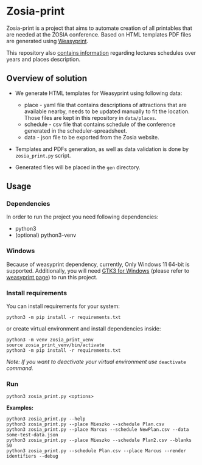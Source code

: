 # Zosia-print

Zosia-print is a project that aims to automate creation of all printables that are needed at the ZOSIA conference. Based on HTML templates PDF files are generated using [Weasyprint](https://github.com/Kozea/WeasyPrint).

This repository also [contains information](/data/) regarding lectures schedules over years and places description.

## Overview of solution

- We generate HTML templates for Weasyprint using following data:
  * place - yaml file that contains descriptions of attractions that are available nearby, needs to be updated manually to fit the location. Those files are kept in this repository in `data/places`.
  * schedule - csv file that contains schedule of the conference generated in the scheduler-spreadsheet.
  * data - json file to be exported from the Zosia website.

- Templates and PDFs generation, as well as data validation is done by `zosia_print.py` script.
- Generated files will be placed in the `gen` directory.

## Usage

### Dependencies

In order to run the project you need following dependencies:
- python3
- (optional) python3-venv

### Windows

Because of weasyprint dependency, currently, Only Windows 11 64-bit is supported. Additionally, you will need [GTK3 for Windows](https://github.com/tschoonj/GTK-for-Windows-Runtime-Environment-Installer/releases) (please refer to [weasyprint page](https://doc.courtbouillon.org/weasyprint/stable/first_steps.html#windows)) to run this project.

### Install requirements

You can install requirements for your system:
```console
python3 -m pip install -r requirements.txt
```

or create virtual environment and install dependencies inside:
```console
python3 -m venv zosia_print_venv
source zosia_print_venv/bin/activate
python3 -m pip install -r requirements.txt
```

_Note: If you want to deactivate your virtual environment use_ `deactivate` _command._

### Run

```console
python3 zosia_print.py <options>
```

**Examples:**
```console
python3 zosia_print.py --help
python3 zosia_print.py --place Mieszko --schedule Plan.csv
python3 zosia_print.py --place Marcus --schedule NewPlan.csv --data some-test-data.json
python3 zosia_print.py --place Mieszko --schedule Plan2.csv --blanks 50
python3 zosia_print.py --schedule Plan.csv --place Marcus --render identifiers --debug
```
